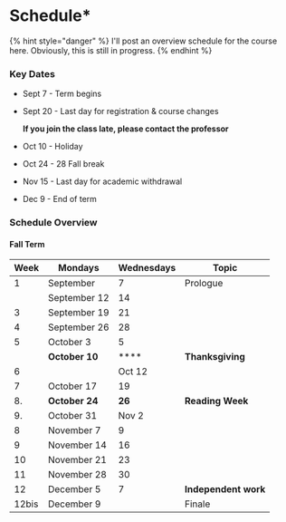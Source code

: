 # Schedule\*

{% hint style="danger" %}
I'll post an overview schedule for the course here. Obviously, this is still in progress.&#x20;
{% endhint %}

### Key Dates

* Sept 7 - Term begins
*   Sept 20 - Last day for registration & course changes&#x20;

    **If you join the class late, please contact the professor**
* Oct 10 - Holiday
* Oct 24 - 28 Fall break
* Nov 15 - Last day for academic withdrawal
* Dec 9 - End of term

### Schedule Overview

#### Fall Term

| Week  | Mondays        | Wednesdays | Topic                |
| ----- | -------------- | ---------- | -------------------- |
| 1     | September      | 7          | Prologue             |
|       | September 12   | 14         |                      |
| 3     | September 19   | 21         |                      |
| 4     | September 26   | 28         |                      |
| 5     | October 3      | 5          |                      |
|       | **October 10** | ****       | **Thanksgiving**     |
| 6     |                | Oct 12     |                      |
| 7     | October 17     | 19         |                      |
| 8.    | **October 24** | **26**     | **Reading Week**     |
| 9.    | October 31     | Nov 2      |                      |
| 8     | November 7     |  9         |                      |
| 9     | November 14    | 16         |                      |
| 10    | November 21    | 23         |                      |
| 11    | November 28    | 30         |                      |
| 12    | December 5     | 7          | **Independent work** |
| 12bis | December 9     |            | Finale               |
